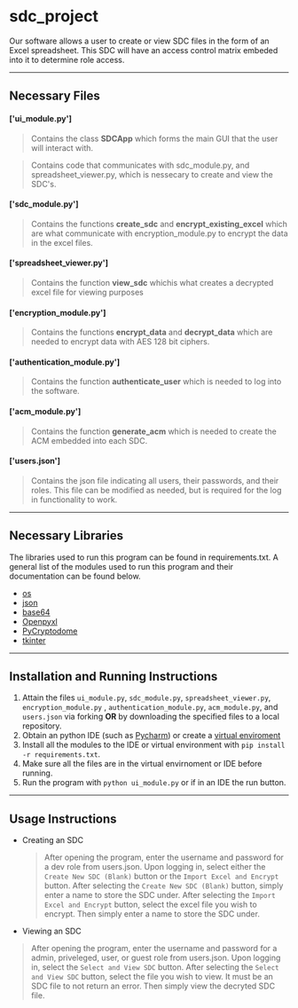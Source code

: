 # sdc_project

Our software allows a user to create or view SDC files in the form of an Excel spreadsheet. This SDC will have an access control matrix embeded into it to determine role access.

---
## Necessary Files
#### ['ui_module.py']
  > Contains the class **SDCApp** which forms the main GUI that the user will interact with.

  > Contains code that communicates with sdc_module.py, and spreadsheet_viewer.py, which is nessecary to create and view the SDC's.

#### ['sdc_module.py']
  > Contains the functions **create_sdc** and **encrypt_existing_excel** which are what communicate with encryption_module.py to encrypt the data in the excel files.

#### ['spreadsheet_viewer.py']
  > Contains the function **view_sdc** whichis what creates a decrypted excel file for viewing purposes

#### ['encryption_module.py']
  > Contains the functions **encrypt_data** and **decrypt_data** which are needed to encrypt data with AES 128 bit ciphers.

#### ['authentication_module.py']
  > Contains the function **authenticate_user** which is needed to log into the software.

#### ['acm_module.py']
  > Contains the function **generate_acm** which is needed to create the ACM embedded into each SDC.

#### ['users.json']
  > Contains the json file indicating all users, their passwords, and their roles. This file can be modified as needed, but is required for the log in functionality to work.

---
## Necessary Libraries
The libraries used to run this program can be found in requirements.txt. A general list of the modules used to run this program and their documentation can be found below.
* [os](https://docs.python.org/3/library/os.html)
* [json](https://docs.python.org/3/library/json.html)
* [base64](https://docs.python.org/3/library/base64.html)
* [Openpyxl](https://openpyxl.readthedocs.io/en/stable/)
* [PyCryptodome](https://pycryptodome.readthedocs.io/en/latest/)
* [tkinter](https://docs.python.org/3/library/tk.html)

---
## Installation and Running Instructions
1) Attain the files `ui_module.py`, `sdc_module.py`, `spreadsheet_viewer.py`, `encryption_module.py` , `authentication_module.py`, `acm_module.py`, and `users.json` via forking
    **OR** by downloading the specified files to a local repository.
2) Obtain an python IDE (such as [Pycharm](https://www.jetbrains.com/pycharm/download/?section=windows)) or create a [virtual enviroment](https://docs.python.org/3/library/venv.html)
3) Install all the modules to the IDE or virtual environment with `pip install -r requirements.txt`.
4) Make sure all the files are in the virtual envirnoment or IDE before running.
5) Run the program with `python ui_module.py` or if in an IDE the run button. 

---
## Usage Instructions
* Creating an SDC
  > After opening the program, enter the username and password for a dev role from users.json. Upon logging in, select either the `Create New SDC (Blank)` button or the `Import Excel and Encrypt` button.
  > After selecting the `Create New SDC (Blank)` button, simply enter a name to store the SDC under.
  > After selecting the `Import Excel and Encrypt` button, select the excel file you wish to encrypt. Then simply enter a name to store the SDC under.
  
 * Viewing an SDC
  > After opening the program, enter the username and password for a admin, priveleged, user, or guest role from users.json. Upon logging in, select the `Select and View SDC` button.
  > After selecting the `Select and View SDC` button, select the file you wish to view. It must be an SDC file to not return an error. Then simply view the decryted SDC file.
